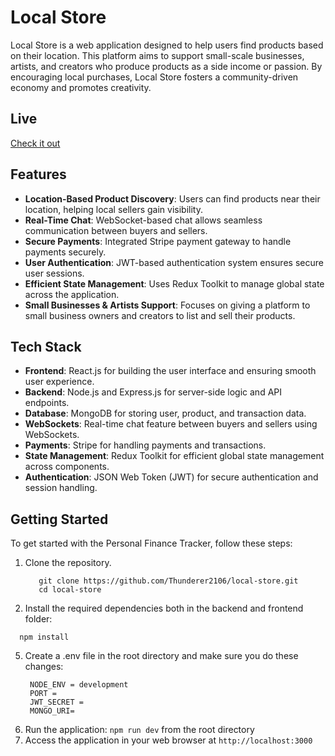 # Local Store

Local Store is a web application designed to help users find products based on their location. This platform aims to support small-scale businesses, artists, and creators who produce products as a side income or passion. By encouraging local purchases, Local Store fosters a community-driven economy and promotes creativity.

## Live

[Check it out](https://mernappbrad.herokuapp.com/) 

## Features

- **Location-Based Product Discovery**: Users can find products near their location, helping local sellers gain visibility.
- **Real-Time Chat**: WebSocket-based chat allows seamless communication between buyers and sellers.
- **Secure Payments**: Integrated Stripe payment gateway to handle payments securely.
- **User Authentication**: JWT-based authentication system ensures secure user sessions.
- **Efficient State Management**: Uses Redux Toolkit to manage global state across the application.
- **Small Businesses & Artists Support**: Focuses on giving a platform to small business owners and creators to list and sell their products.

## Tech Stack

- **Frontend**: React.js for building the user interface and ensuring smooth user experience.
- **Backend**: Node.js and Express.js for server-side logic and API endpoints.
- **Database**: MongoDB for storing user, product, and transaction data.
- **WebSockets**: Real-time chat feature between buyers and sellers using WebSockets.
- **Payments**: Stripe for handling payments and transactions.
- **State Management**: Redux Toolkit for efficient global state management across components.
- **Authentication**: JSON Web Token (JWT) for secure authentication and session handling.


## Getting Started
To get started with the Personal Finance Tracker, follow these steps:

1. Clone the repository.
   ```
      git clone https://github.com/Thunderer2106/local-store.git
      cd local-store
   ```
3. Install the required dependencies both in the backend and frontend folder:
  ```
    npm install
  ```
5. Create a .env file in the root directory and make sure you do these changes:<br>
   ```
    NODE_ENV = development
    PORT = 
    JWT_SECRET = 
    MONGO_URI=
   ```
6. Run the application: `npm run dev` from the root directory
7. Access the application in your web browser at `http://localhost:3000`


